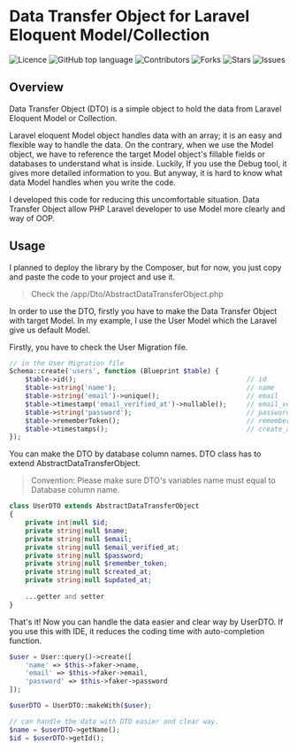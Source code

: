 <!-- @format -->
# Data Transfer Object for Laravel Eloquent Model/Collection

![Licence](https://img.shields.io/github/license/PositiveInsu/dto-for-laravel-eloquent-model)
![GitHub top language](https://img.shields.io/github/languages/top/PositiveInsu/dto-for-laravel-eloquent-model)
![Contributors](https://img.shields.io/github/contributors/PositiveInsu/dto-for-laravel-eloquent-model)
![Forks](https://img.shields.io/github/forks/PositiveInsu/dto-for-laravel-eloquent-model)
![Stars](https://img.shields.io/github/stars/PositiveInsu/dto-for-laravel-eloquent-model)
![Issues](https://img.shields.io/github/issues/PositiveInsu/dto-for-laravel-eloquent-model)

## Overview

Data Transfer Object (DTO) is a simple object to hold the data from Laravel Eloquent Model
or Collection.

Laravel eloquent Model object handles data with an array; it is an easy and flexible way to handle the data.
On the contrary, when we use the Model object, we have to reference the target Model object's fillable fields 
or databases to understand what is inside. 
Luckily, If you use the Debug tool, it gives more detailed information to you. 
But anyway, it is hard to know what data Model handles when you write the code.

I developed this code for reducing this uncomfortable situation.
Data Transfer Object allow PHP Laravel developer to use Model more clearly and way of OOP.

## Usage
I planned to deploy the library by the Composer, but for now, you just copy and paste the code to your project and use it.

> Check the /app/Dto/AbstractDataTransferObject.php

In order to use the DTO, firstly you have to make the Data Transfer Object with target Model.
In my example, I use the User Model which the Laravel give us default Model.

Firstly, you have to check the User Migration file. 

```php
// in the User Migration file 
Schema::create('users', function (Blueprint $table) {
    $table->id();                                           // id
    $table->string('name');                                 // name
    $table->string('email')->unique();                      // email
    $table->timestamp('email_verified_at')->nullable();     // email_verified_at
    $table->string('password');                             // password
    $table->rememberToken();                                // remember_token
    $table->timestamps();                                   // create_at, update_at
});
```
You can make the DTO by database column names.
DTO class has to extend AbstractDataTransferObject.

> Convention: Please make sure DTO's variables name must equal to Database column name.

```php
class UserDTO extends AbstractDataTransferObject
{
    private int|null $id;
    private string|null $name;
    private string|null $email;
    private string|null $email_verified_at;
    private string|null $password;
    private string|null $remember_token;
    private string|null $created_at;
    private string|null $updated_at;
    
    ...getter and setter
}
```
That's it! Now you can handle the data easier and clear way by UserDTO.
If you use this with IDE, it reduces the coding time with auto-completion function.

```php
$user = User::query()->create([
    'name' => $this->faker->name,
    'email' => $this->faker->email,
    'password' => $this->faker->password
]);

$userDTO = UserDTO::makeWith($user);

// can handle the data with DTO easier and clear way.
$name = $userDTO->getName();
$id = $userDTO->getId();
```
